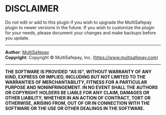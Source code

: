 DISCLAIMER
==========
Do not edit or add to this plugin if you wish to upgrade the MultiSafepay plugin
to newer versions in the future. If you wish to customize the plugin for your
needs, please document your changes and make backups before you update.
___

**Author**: [MultiSafepay](integration@multisafepay.com)\
**Copyright**: Copyright &copy; MultiSafepay, Inc. (https://www.multisafepay.com)
___

**THE SOFTWARE IS PROVIDED "AS IS", WITHOUT WARRANTY OF ANY KIND, EXPRESS OR IMPLIED,
INCLUDING BUT NOT LIMITED TO THE WARRANTIES OF MERCHANTABILITY, FITNESS FOR A PARTICULAR
PURPOSE AND NONINFRINGEMENT. IN NO EVENT SHALL THE AUTHORS OR COPYRIGHT
HOLDERS BE LIABLE FOR ANY CLAIM, DAMAGES OR OTHER LIABILITY, WHETHER IN AN
ACTION OF CONTRACT, TORT OR OTHERWISE, ARISING FROM, OUT OF OR IN CONNECTION
WITH THE SOFTWARE OR THE USE OR OTHER DEALINGS IN THE SOFTWARE.**
